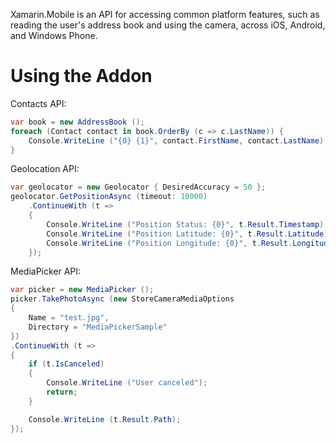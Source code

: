 Xamarin.Mobile is an API for accessing common platform features, such as
reading the user's address book and using the camera, across iOS,
Android, and Windows Phone.

Using the Addon
================

Contacts API:

```csharp
var book = new AddressBook ();
foreach (Contact contact in book.OrderBy (c => c.LastName)) {
	Console.WriteLine ("{0} {1}", contact.FirstName, contact.LastName);
}
```

Geolocation API:

```csharp
var geolocator = new Geolocator { DesiredAccuracy = 50 };
geolocator.GetPositionAsync (timeout: 10000)
	.ContinueWith (t =>
	{
		Console.WriteLine ("Position Status: {0}", t.Result.Timestamp);
		Console.WriteLine ("Position Latitude: {0}", t.Result.Latitude);
		Console.WriteLine ("Position Longitude: {0}", t.Result.Longitude);
	});
```

MediaPicker API:

```csharp
var picker = new MediaPicker ();
picker.TakePhotoAsync (new StoreCameraMediaOptions
{
	Name = "test.jpg",
	Directory = "MediaPickerSample"
})
.ContinueWith (t =>
{
	if (t.IsCanceled)
	{
		Console.WriteLine ("User canceled");
		return;
	}

	Console.WriteLine (t.Result.Path);
});
```
